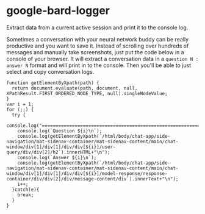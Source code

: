 # google-bard-logger
Extract data from a current active session and print it to the console log.

Sometimes a conversation with your neural network buddy can be really productive and you want to save it. Instead of scrolling over hundreds of messages and manually take screenshots, just put the code below in a console of your browser. It will extract a conversation data in a `question N : answer N` format and will print in to the console. Then you'll be able to just select and copy conversation logs.
```
function getElementByXpath(path) {
  return document.evaluate(path, document, null, XPathResult.FIRST_ORDERED_NODE_TYPE, null).singleNodeValue;
}
var i = 1;
for (;;) {
  try {
    console.log("=================================================================================\n");
    console.log(`Question ${i}\n`);
    console.log(getElementByXpath(`/html/body/chat-app/side-navigation/mat-sidenav-container/mat-sidenav-content/main/chat-window/div[1]/div[1]/div/div[${i}]/user-query/div/div[2]/h2`).innerHTML+"\n");
    console.log(`Answer ${i}\n`);
    console.log(getElementByXpath(`/html/body/chat-app/side-navigation/mat-sidenav-container/mat-sidenav-content/main/chat-window/div[1]/div[1]/div/div[${i}]/model-response/response-container/div/div[2]/div/message-content/div`).innerText+"\n");
    i++;
  }catch(e){
    break;
  }
}
```
